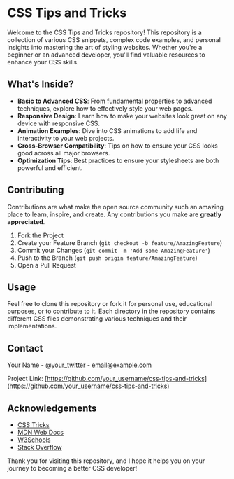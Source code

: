 # CSS Tips and Tricks

Welcome to the CSS Tips and Tricks repository! This repository is a collection of various CSS snippets, complex code examples, and personal insights into mastering the art of styling websites. Whether you're a beginner or an advanced developer, you'll find valuable resources to enhance your CSS skills.

## What's Inside?

- **Basic to Advanced CSS**: From fundamental properties to advanced techniques, explore how to effectively style your web pages.
- **Responsive Design**: Learn how to make your websites look great on any device with responsive CSS.
- **Animation Examples**: Dive into CSS animations to add life and interactivity to your web projects.
- **Cross-Browser Compatibility**: Tips on how to ensure your CSS looks good across all major browsers.
- **Optimization Tips**: Best practices to ensure your stylesheets are both powerful and efficient.

## Contributing

Contributions are what make the open source community such an amazing place to learn, inspire, and create. Any contributions you make are **greatly appreciated**.

1. Fork the Project
2. Create your Feature Branch (`git checkout -b feature/AmazingFeature`)
3. Commit your Changes (`git commit -m 'Add some AmazingFeature'`)
4. Push to the Branch (`git push origin feature/AmazingFeature`)
5. Open a Pull Request

## Usage

Feel free to clone this repository or fork it for personal use, educational purposes, or to contribute to it. Each directory in the repository contains different CSS files demonstrating various techniques and their implementations.

## Contact

Your Name - [@your_twitter](https://twitter.com/tauha_official) - email@example.com

Project Link: [https://github.com/your_username/css-tips-and-tricks](https://github.com/your_username/css-tips-and-tricks)

## Acknowledgements

- [CSS Tricks](https://css-tricks.com/)
- [MDN Web Docs](https://developer.mozilla.org/)
- [W3Schools](https://www.w3schools.com/)
- [Stack Overflow](https://stackoverflow.com/)

Thank you for visiting this repository, and I hope it helps you on your journey to becoming a better CSS developer!

